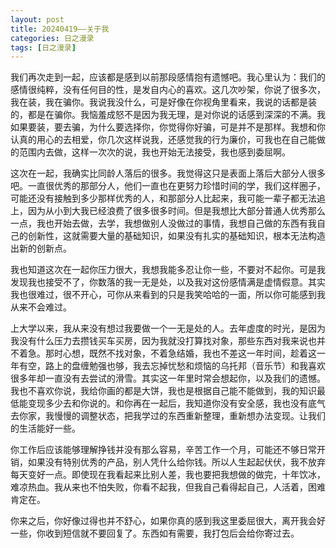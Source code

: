 ```yaml
---
layout: post
title: 20240419——关于我
categories: 日之漫录
tags: [日之漫录]
---
```



我们再次走到一起，应该都是感到以前那段感情抱有遗憾吧。我心里认为：我们的感情很纯粹，没有任何目的性，是发自内心的喜欢。这几次吵架，你说了很多次，我在装，我在骗你。我说我没什么，可是好像在你视角里看来，我说的话都是装的，都是在骗你。我恼羞成怒不是因为我无理，是对你说的话感到深深的不满。我如果要装，要去骗，为什么要选择你，你觉得你好骗，可是并不是那样。我想和你认真的用心的去相爱，你几次这样说我，还感觉我的行为廉价，可我也在自己能做的范围内去做，这样一次次的说，我也开始无法接受，我也感到委屈啊。

这次在一起，我确实比同龄人落后的很多。我觉得这只是表面上落后大部分人很多吧。一直很优秀的那部分人，他们一直也在更努力珍惜时间的学，我们这样圈子，可能还没有接触到多少那样优秀的人，和那部分人比起来，我可能一辈子都无法追上，因为从小到大我已经浪费了很多很多时间。但是我想比大部分普通人优秀那么一点，我也开始去做，去学，我想做别人没做过的事情，我想自己做的东西有我自己的创新性，这就需要大量的基础知识，如果没有扎实的基础知识，根本无法构造出新的创新点。

我也知道这次在一起你压力很大，我想我能多忍让你一些，不要对不起你。可是我发现我也接受不了，你数落的我一无是处，以及我对这份感情满是虚情假意。其实我也很难过，很不开心，可你从来看到的只是我笑哈哈的一面，所以你可能感到我从来不会难过。

上大学以来，我从来没有想过我要做一个一无是处的人。去年虚度的时光，是因为我没有什么压力去攒钱买车买房，因为我就没打算找对象，那些东西对我来说也并不着急。那时心想，既然不找对象，不着急结婚，我也不差这一年时间，趁着这一年有空，路上的盘缠勉强也够，我去忘掉忧愁和烦恼的乌托邦（音乐节）和我喜欢很多年却一直没有去尝试的滑雪。其实这一年里时常会想起你，以及我们的遗憾。我也不喜欢你说，我给你画的都是大饼，我也是根据自己能不能做到，我的知识最低能变现多少去和你说的。和你再在一起后，我知道你没有安全感，我也没有底气去你家，我慢慢的调整状态，把我学过的东西重新整理，重新想办法变现。让我们的生活能好一些。

你工作后应该能够理解挣钱并没有那么容易，辛苦工作一个月，可能还不够日常开销，如果没有特别优秀的产品，别人凭什么给你钱。所以人生起起伏伏，我不放弃每天变好一点。即使现在我看起来比别人差，我也要把我想做的做完，十年饮冰，难凉热血。我从来也不怕失败，你看不起我，但我自己看得起自己，人活着，困难肯定在。

你来之后，你好像过得也并不舒心，如果你真的感到我这里委屈很大，离开我会好一些，你收到短信就不要回复了。东西如有需要，我打包后会给你寄过去。